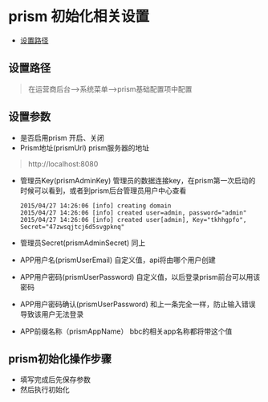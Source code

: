 # prism 初始化相关设置

- [设置路径](#setup-url)

<a name="setup-url"></a>
## 设置路径
> 在运营商后台-->系统菜单-->prism基础配置项中配置

## 设置参数
  - 是否启用prism
    开启、关闭
  - Prism地址(prismUrl)
    prism服务器的地址

>http://localhost:8080

  - 管理员Key(prismAdminKey)
    管理员的数据连接key，在prism第一次启动的时候可以看到，或者到prism后台管理员用户中心查看
    ```
    2015/04/27 14:26:06 [info] creating domain
    2015/04/27 14:26:06 [info] created user=admin, password="admin"
    2015/04/27 14:26:06 [info] created user[admin], Key="tkhhgpfo", Secret="47zwsqjtcj6d5svgpknq"
    ```

  - 管理员Secret(prismAdminSecret)
    同上
  - APP用户名(prismUserEmail)
    自定义值，api将由哪个用户创建
  - APP用户密码(prismUserPassword)
    自定义值，以后登录prism前台可以用该密码
  - APP用户密码确认(prismUserPassword)
    和上一条完全一样，防止输入错误导致该用户无法登录
  - APP前缀名称（prismAppName）
    bbc的相关app名称都将带这个值


## prism初始化操作步骤
  * 填写完成后先保存参数
  * 然后执行初始化
